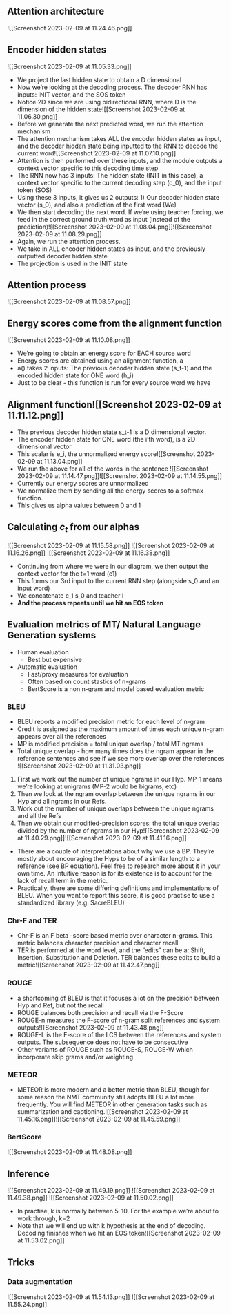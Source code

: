 
## Attention architecture
![[Screenshot 2023-02-09 at 11.24.46.png]]

## Encoder hidden states
![[Screenshot 2023-02-09 at 11.05.33.png]]
- We project the last hidden state to obtain a D dimensional 
- Now we’re looking at the decoding process. The decoder RNN has inputs: INIT vector, and the SOS token
- Notice 2D since we are using bidirectional RNN, where D is the dimension of the hidden state![[Screenshot 2023-02-09 at 11.06.30.png]]
- Before we generate the next predicted word, we run the attention mechanism 
- The attention mechanism takes ALL the encoder hidden states as input, and the decoder hidden state being inputted to the RNN to decode the current word![[Screenshot 2023-02-09 at 11.07.10.png]]
- Attention is then performed over these inputs, and the module outputs a context vector specific to this decoding time step
- The RNN now has 3 inputs: The hidden state (INIT in this case), a context vector specific to the current decoding step (c_0), and the input token (SOS)
- Using these 3 inputs, it gives us 2 outputs: 1) Our decoder hidden state vector (s_0), and also a prediction of the first word (We)
- We then start decoding the next word. If we’re using teacher forcing, we feed in the correct ground truth word as input (instead of the prediction)![[Screenshot 2023-02-09 at 11.08.04.png]]![[Screenshot 2023-02-09 at 11.08.29.png]]
- Again, we run the attention process. 
- We take in ALL encoder hidden states as input, and the previously outputted decoder hidden state
- The projection is used in the INIT state

## Attention process
![[Screenshot 2023-02-09 at 11.08.57.png]]
## Energy scores come from the alignment function
![[Screenshot 2023-02-09 at 11.10.08.png]]
- We’re going to obtain an energy score for EACH source word
- Energy scores are obtained using an alignment function, a  
- a() takes 2 inputs: The previous decoder hidden state (s_t-1) and the encoded hidden state for ONE word (h_i) 
- Just to be clear - this function is run for every source word we have
## Alignment function![[Screenshot 2023-02-09 at 11.11.12.png]]
- The previous decoder hidden state s_t-1 is a D dimensional vector.
- The encoder hidden state for ONE word (the i’th word), is a 2D dimensional vector
- This scalar is e_i, the unnormalized energy score![[Screenshot 2023-02-09 at 11.13.04.png]]
- We run the above for all of the words in the sentence ![[Screenshot 2023-02-09 at 11.14.47.png]]![[Screenshot 2023-02-09 at 11.14.55.png]]
- Currently our energy scores are unnormalized 
- We normalize them by sending all the energy scores to a softmax function.
- This gives us alpha values between 0 and 1

## Calculating $c_t$ from our alphas
![[Screenshot 2023-02-09 at 11.15.58.png]]
![[Screenshot 2023-02-09 at 11.16.26.png]]
![[Screenshot 2023-02-09 at 11.16.38.png]]
- Continuing from where we were in our diagram, we then output the context vector for the t=1 word (c1) 
- This forms our 3rd input to the current RNN step (alongside s_0 and an input word)
- We concatenate c_1 s_0 and teacher I
- **And the process repeats until we hit an EOS token**

## Evaluation metrics of MT/ Natural Language Generation systems

- Human evaluation
	- Best but expensive
- Automatic evaluation
	- Fast/proxy measures for evaluation
	- Often based on count stastics of n-grams
	- BertScore is a non n-gram and model based evaluation metric

### BLEU
- BLEU reports a modified precision metric for each level of n-gram
- Credit is assigned as the maximum amount of times each unique n-gram appears over all the references 
- MP is modified precision = total unique overlap / total MT ngrams
- Total unique overlap - how many times does the ngram appear in the reference sentences and see if we see more overlap over the references
![[Screenshot 2023-02-09 at 11.31.03.png]]
1. First we work out the number of unique ngrams in our Hyp. MP-1 means we’re looking at unigrams (MP-2 would be bigrams, etc) 
2. Then we look at the ngram overlap between the unique ngrams in our Hyp and all ngrams in our Refs. 
3. Work out the number of unique overlaps between the unique ngrams and all the Refs 
4. Then we obtain our modified-precision scores: the total unique overlap divided by the number of ngrams in our Hyp![[Screenshot 2023-02-09 at 11.40.29.png]]![[Screenshot 2023-02-09 at 11.41.16.png]]

- There are a couple of interpretations about why we use a BP. They’re mostly about encouraging the Hyps to be of a similar length to a reference (see BP equation). Feel free to research more about it in your own time. An intuitive reason is for its existence is to account for the lack of recall term in the metric.
- Practically, there are some differing definitions and implementations of BLEU. When you want to report this score, it is good practise to use a standardized library (e.g. SacreBLEU)

### Chr-F and TER 
 - Chr-F is an F beta -score based metric over character n-grams. This metric balances character precision and character recall
 - TER is performed at the word level, and the “edits” can be a: Shift, Insertion, Substitution and Deletion. TER balances these edits to build a metric![[Screenshot 2023-02-09 at 11.42.47.png]]

### ROUGE 
- a shortcoming of BLEU is that it focuses a lot on the precision between Hyp and Ref, but not the recall
- ROUGE balances both precision and recall via the F-Score
- ROUGE-n measures the F-score of n-gram split references and system outputs![[Screenshot 2023-02-09 at 11.43.48.png]]
- ROUGE-L is the F-score of the LCS between the references and system outputs. The subsequence does not have to be consecutive
- Other variants of ROUGE such as ROUGE-S, ROUGE-W which incorporate skip grams and/or weighting
### METEOR
- METEOR is more modern and a better metric than BLEU, though for some reason the NMT community still adopts BLEU a lot more frequently. You will find METEOR in other generation tasks such as summarization and captioning.![[Screenshot 2023-02-09 at 11.45.16.png]]![[Screenshot 2023-02-09 at 11.45.59.png]]

### BertScore
![[Screenshot 2023-02-09 at 11.48.08.png]]

## Inference 

![[Screenshot 2023-02-09 at 11.49.19.png]]
![[Screenshot 2023-02-09 at 11.49.38.png]]
![[Screenshot 2023-02-09 at 11.50.02.png]]
- In practise, k is normally between 5-10. For the example we’re about to work through, k=2
- Note that we will end up with k hypothesis at the end of decoding. Decoding finishes when we hit an EOS token![[Screenshot 2023-02-09 at 11.53.02.png]]

## Tricks

### Data augmentation
![[Screenshot 2023-02-09 at 11.54.13.png]]
![[Screenshot 2023-02-09 at 11.55.24.png]]